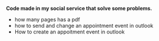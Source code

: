 **Code made in my social service that solve some problems.**

- how many pages has a pdf
- how to send and change an appointment event in outlook 
- How to create an appoitment event in outlook
